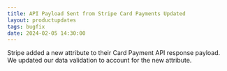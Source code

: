 ```yaml
---
title: API Payload Sent from Stripe Card Payments Updated
layout: productupdates
tags: bugfix
date: 2024-02-05 14:30:00
---
```

Stripe added a new attribute to their Card Payment API response payload. We updated our data validation to account for the new attribute. 